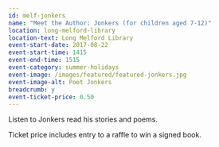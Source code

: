 ```yaml
---
id: melf-jonkers
name: "Meet the Author: Jonkers (for children aged 7-12)"
location: long-melford-library
location-text: Long Melford Library
event-start-date: 2017-08-22
event-start-time: 1415
event-end-time: 1515
event-category: summer-holidays
event-image: /images/featured/featured-jonkers.jpg
event-image-alt: Poet Jonkers
breadcrumb: y
event-ticket-price: 0.50
---
```


Listen to Jonkers read his stories and poems.

Ticket price includes entry to a raffle to win a signed book.
